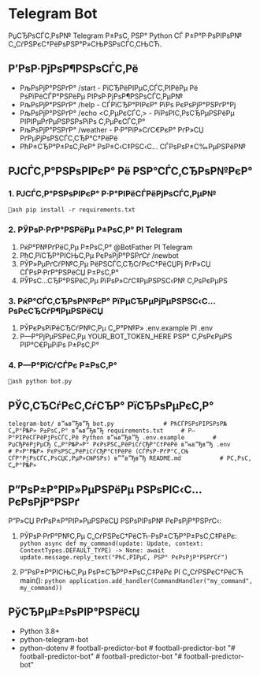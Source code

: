 ﻿# Telegram Bot

РџСЂРѕСЃС‚РѕР№ Telegram Р±РѕС‚ РЅР° Python СЃ Р±Р°Р·РѕРІРѕР№ С„СѓРЅРєС†РёРѕРЅР°Р»СЊРЅРѕСЃС‚СЊСЋ.

## Р’РѕР·РјРѕР¶РЅРѕСЃС‚Рё

- РљРѕРјР°РЅРґР° /start - РїСЂРёРІРµС‚СЃС‚РІРёРµ Рё РѕРїРёСЃР°РЅРёРµ РІРѕР·РјРѕР¶РЅРѕСЃС‚РµР№
- РљРѕРјР°РЅРґР° /help - СЃРїСЂР°РІРєР° РїРѕ РєРѕРјР°РЅРґР°Рј
- РљРѕРјР°РЅРґР° /echo <С‚РµРєСЃС‚> - РїРѕРІС‚РѕСЂРµРЅРёРµ РІРІРµРґРµРЅРЅРѕРіРѕ С‚РµРєСЃС‚Р°
- РљРѕРјР°РЅРґР° /weather - Р·Р°РіР»СѓС€РєР° РґР»СЏ РґРµРјРѕРЅСЃС‚СЂР°С†РёРё
- РћР±СЂР°Р±РѕС‚РєР° РѕР±С‹С‡РЅС‹С… СЃРѕРѕР±С‰РµРЅРёР№

## РЈСЃС‚Р°РЅРѕРІРєР° Рё РЅР°СЃС‚СЂРѕР№РєР°

### 1. РЈСЃС‚Р°РЅРѕРІРєР° Р·Р°РІРёСЃРёРјРѕСЃС‚РµР№

`ash
pip install -r requirements.txt
`

### 2. РЎРѕР·РґР°РЅРёРµ Р±РѕС‚Р° РІ Telegram

1. РќР°Р№РґРёС‚Рµ Р±РѕС‚Р° @BotFather РІ Telegram
2. РћС‚РїСЂР°РІСЊС‚Рµ РєРѕРјР°РЅРґСѓ /newbot
3. РЎР»РµРґСѓР№С‚Рµ РёРЅСЃС‚СЂСѓРєС†РёСЏРј РґР»СЏ СЃРѕР·РґР°РЅРёСЏ Р±РѕС‚Р°
4. РЎРѕС…СЂР°РЅРёС‚Рµ РїРѕР»СѓС‡РµРЅРЅС‹Р№ С‚РѕРєРµРЅ

### 3. РќР°СЃС‚СЂРѕР№РєР° РїРµСЂРµРјРµРЅРЅС‹С… РѕРєСЂСѓР¶РµРЅРёСЏ

1. РЎРєРѕРїРёСЂСѓР№С‚Рµ С„Р°Р№Р» .env.example РІ .env
2. Р—Р°РјРµРЅРёС‚Рµ YOUR_BOT_TOKEN_HERE РЅР° С‚РѕРєРµРЅ РІР°С€РµРіРѕ Р±РѕС‚Р°

### 4. Р—Р°РїСѓСЃРє Р±РѕС‚Р°

`ash
python bot.py
`

## РЎС‚СЂСѓРєС‚СѓСЂР° РїСЂРѕРµРєС‚Р°

`
telegram-bot/
в”њв”Ђв”Ђ bot.py              # РћСЃРЅРѕРІРЅРѕР№ С„Р°Р№Р» Р±РѕС‚Р°
в”њв”Ђв”Ђ requirements.txt     # Р—Р°РІРёСЃРёРјРѕСЃС‚Рё Python
в”њв”Ђв”Ђ .env.example        # РџСЂРёРјРµСЂ С„Р°Р№Р»Р° РєРѕРЅС„РёРіСѓСЂР°С†РёРё
в”њв”Ђв”Ђ .env               # Р¤Р°Р№Р» РєРѕРЅС„РёРіСѓСЂР°С†РёРё (СЃРѕР·РґР°С‚СЊ СЃР°РјРѕСЃС‚РѕСЏС‚РµР»СЊРЅРѕ)
в””в”Ђв”Ђ README.md           # Р­С‚РѕС‚ С„Р°Р№Р»
`

## Р”РѕР±Р°РІР»РµРЅРёРµ РЅРѕРІС‹С… РєРѕРјР°РЅРґ

Р”Р»СЏ РґРѕР±Р°РІР»РµРЅРёСЏ РЅРѕРІРѕР№ РєРѕРјР°РЅРґС‹:

1. РЎРѕР·РґР°Р№С‚Рµ С„СѓРЅРєС†РёСЋ-РѕР±СЂР°Р±РѕС‚С‡РёРє:
`python
async def my_command(update: Update, context: ContextTypes.DEFAULT_TYPE) -> None:
    await update.message.reply_text("РћС‚РІРµС‚ РЅР° РєРѕРјР°РЅРґСѓ")
`

2. Р”РѕР±Р°РІСЊС‚Рµ РѕР±СЂР°Р±РѕС‚С‡РёРє РІ С„СѓРЅРєС†РёСЋ main():
`python
application.add_handler(CommandHandler("my_command", my_command))
`

## РўСЂРµР±РѕРІР°РЅРёСЏ

- Python 3.8+
- python-telegram-bot
- python-dotenv
#   f o o t b a l l - p r e d i c t o r - b o t  
 #   f o o t b a l l - p r e d i c t o r - b o t  
 "# football-predictor-bot" 
#   f o o t b a l l - p r e d i c t o r - b o t  
 "# football-predictor-bot" 

